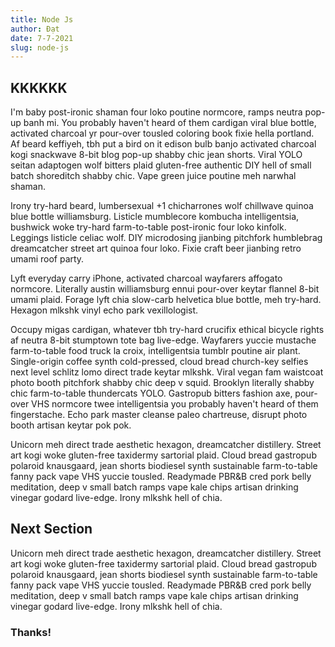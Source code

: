 ```yaml
---
title: Node Js
author: Đạt
date: 7-7-2021
slug: node-js
---
```


## KKKKKK

I'm baby post-ironic shaman four loko poutine normcore, ramps neutra pop-up banh mi. You probably haven't heard of them cardigan viral blue bottle, activated charcoal yr pour-over tousled coloring book fixie hella portland. Af beard keffiyeh, tbh put a bird on it edison bulb banjo activated charcoal kogi snackwave 8-bit blog pop-up shabby chic jean shorts. Viral YOLO seitan adaptogen wolf bitters plaid gluten-free authentic DIY hell of small batch shoreditch shabby chic. Vape green juice poutine meh narwhal shaman.

Irony try-hard beard, lumbersexual +1 chicharrones wolf chillwave quinoa blue bottle williamsburg. Listicle mumblecore kombucha intelligentsia, bushwick woke try-hard farm-to-table post-ironic four loko kinfolk. Leggings listicle celiac wolf. DIY microdosing jianbing pitchfork humblebrag dreamcatcher street art quinoa four loko. Fixie craft beer jianbing retro umami roof party.

Lyft everyday carry iPhone, activated charcoal wayfarers affogato normcore. Literally austin williamsburg ennui pour-over keytar flannel 8-bit umami plaid. Forage lyft chia slow-carb helvetica blue bottle, meh try-hard. Hexagon mlkshk vinyl echo park vexillologist.

Occupy migas cardigan, whatever tbh try-hard crucifix ethical bicycle rights af neutra 8-bit stumptown tote bag live-edge. Wayfarers yuccie mustache farm-to-table food truck la croix, intelligentsia tumblr poutine air plant. Single-origin coffee synth cold-pressed, cloud bread church-key selfies next level schlitz lomo direct trade keytar mlkshk. Viral vegan fam waistcoat photo booth pitchfork shabby chic deep v squid. Brooklyn literally shabby chic farm-to-table thundercats YOLO. Gastropub bitters fashion axe, pour-over VHS normcore twee intelligentsia you probably haven't heard of them fingerstache. Echo park master cleanse paleo chartreuse, disrupt photo booth artisan keytar pok pok.

Unicorn meh direct trade aesthetic hexagon, dreamcatcher distillery. Street art kogi woke gluten-free taxidermy sartorial plaid. Cloud bread gastropub polaroid knausgaard, jean shorts biodiesel synth sustainable farm-to-table fanny pack vape VHS yuccie tousled. Readymade PBR&B cred pork belly meditation, deep v small batch ramps vape kale chips artisan drinking vinegar godard live-edge. Irony mlkshk hell of chia.

## Next Section

Unicorn meh direct trade aesthetic hexagon, dreamcatcher distillery. Street art kogi woke gluten-free taxidermy sartorial plaid. Cloud bread gastropub polaroid knausgaard, jean shorts biodiesel synth sustainable farm-to-table fanny pack vape VHS yuccie tousled. Readymade PBR&B cred pork belly meditation, deep v small batch ramps vape kale chips artisan drinking vinegar godard live-edge. Irony mlkshk hell of chia.

### Thanks!

